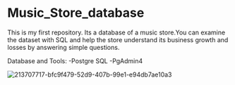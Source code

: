 # Music_Store_database
This is my first repository. Its a database of a music store.You can examine the dataset with SQL and help the store understand its business growth and losses by answering simple questions.

Database and Tools:
-Postgre SQL
-PgAdmin4

![213707717-bfc9f479-52d9-407b-99e1-e94db7ae10a3](https://github.com/DevanshiSharma08/Music_Store_database/assets/134770243/9a74b91a-b58d-4991-a1bf-e99f73b52001)
